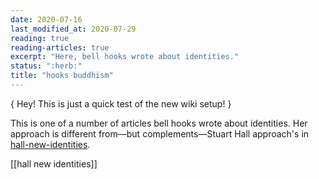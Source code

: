```yaml
---
date: 2020-07-16
last_modified_at: 2020-07-29
reading: true
reading-articles: true
excerpt: "Here, bell hooks wrote about identities."
status: ":herb:"
title: "hooks buddhism"
---
```

{ Hey! This is just a quick test of the new wiki setup! }  

This is one of a number of articles bell hooks wrote about identities. Her approach is different from—but complements—Stuart Hall approach's in [hall-new-identities](/wiki/Articles/hall-new-identities).  

[[hall new identities]]